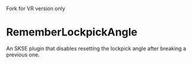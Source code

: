Fork for VR version only

# RememberLockpickAngle
An SKSE plugin that disables resetting the lockpick angle after breaking a previous one.
